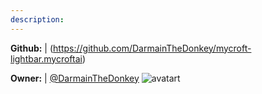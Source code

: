 ```yaml
---
description: 
---
```



**Github:** | (https://github.com/DarmainTheDonkey/mycroft-lightbar.mycroftai)

**Owner:** | [@DarmainTheDonkey](https://github.com/DarmainTheDonkey) ![avatart](https://avatars2.githubusercontent.com/u/41643198?v=4)

